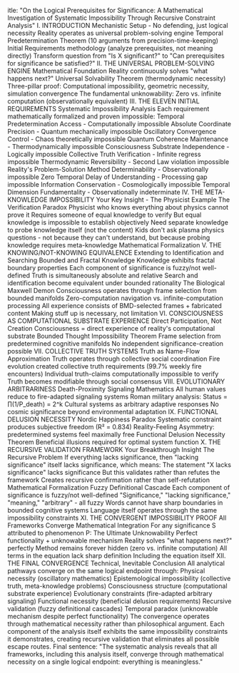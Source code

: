 itle:
"On the Logical Prerequisites for Significance: A Mathematical Investigation of Systematic Impossibility Through Recursive Constraint Analysis"
I. INTRODUCTION
Mechanistic Setup - No defending, just logical necessity
Reality operates as universal problem-solving engine
Temporal Predetermination Theorem (10 arguments from precision-time-keeping)
Initial Requirements methodology (analyze prerequisites, not meaning directly)
Transform question from "Is X significant?" to "Can prerequisites for significance be satisfied?"
II. THE UNIVERSAL PROBLEM-SOLVING ENGINE
Mathematical Foundation
Reality continuously solves "what happens next?"
Universal Solvability Theorem (thermodynamic necessity)
Three-pillar proof: Computational impossibility, geometric necessity, simulation convergence
The fundamental unknowability: Zero vs. infinite computation (observationally equivalent)
III. THE ELEVEN INITIAL REQUIREMENTS
Systematic Impossibility Analysis
Each requirement mathematically formalized and proven impossible:
Temporal Predetermination Access - Computationally impossible
Absolute Coordinate Precision - Quantum mechanically impossible
Oscillatory Convergence Control - Chaos theoretically impossible
Quantum Coherence Maintenance - Thermodynamically impossible
Consciousness Substrate Independence - Logically impossible
Collective Truth Verification - Infinite regress impossible
Thermodynamic Reversibility - Second Law violation impossible
Reality's Problem-Solution Method Determinability - Observationally impossible
Zero Temporal Delay of Understanding - Processing gap impossible
Information Conservation - Cosmologically impossible
Temporal Dimension Fundamentality - Observationally indeterminate
IV. THE META-KNOWLEDGE IMPOSSIBILITY
Your Key Insight - The Physicist Example
The Verification Paradox
Physicist who knows everything about physics cannot prove it
Requires someone of equal knowledge to verify
But equal knowledge is impossible to establish objectively
Need separate knowledge to probe knowledge itself (not the content)
Kids don't ask plasma physics questions - not because they can't understand, but because probing knowledge requires meta-knowledge
Mathematical Formalization
V. THE KNOWING/NOT-KNOWING EQUIVALENCE
Extending to Identification and Searching
Bounded and Fractal Knowledge
Knowledge exhibits fractal boundary properties
Each component of significance is fuzzy/not well-defined
Truth is simultaneously absolute and relative
Search and identification become equivalent under bounded rationality
The Biological Maxwell Demon
Consciousness operates through frame selection from bounded manifolds
Zero-computation navigation vs. infinite-computation processing
All experience consists of BMD-selected frames + fabricated content
Making stuff up is necessary, not limitation
VI. CONSCIOUSNESS AS COMPUTATIONAL SUBSTRATE EXPERIENCE
Direct Participation, Not Creation
Consciousness = direct experience of reality's computational substrate
Bounded Thought Impossibility Theorem
Frame selection from predetermined cognitive manifolds
No independent significance-creation possible
VII. COLLECTIVE TRUTH SYSTEMS
Truth as Name-Flow Approximation
Truth operates through collective social coordination
Fire evolution created collective truth requirements (99.7% weekly fire encounters)
Individual truth-claims computationally impossible to verify
Truth becomes modifiable through social consensus
VIII. EVOLUTIONARY ARBITRARINESS
Death-Proximity Signaling Mathematics
All human values reduce to fire-adapted signaling systems
Roman military analysis: Status = ∏(1/P_death) = 2^k
Cultural systems as arbitrary adaptive responses
No cosmic significance beyond environmental adaptation
IX. FUNCTIONAL DELUSION NECESSITY
Nordic Happiness Paradox
Systematic constraint produces subjective freedom (R² = 0.834)
Reality-Feeling Asymmetry: predetermined systems feel maximally free
Functional Delusion Necessity Theorem
Beneficial illusions required for optimal system function
X. THE RECURSIVE VALIDATION FRAMEWORK
Your Breakthrough Insight
The Recursive Problem
If everything lacks significance, then "lacking significance" itself lacks significance, which means:
The statement "X lacks significance" lacks significance
But this validates rather than refutes the framework
Creates recursive confirmation rather than self-refutation
Mathematical Formalization
Fuzzy Definitional Cascade
Each component of significance is fuzzy/not well-defined
"Significance," "lacking significance," "meaning," "arbitrary" - all fuzzy
Words cannot have sharp boundaries in bounded cognitive systems
Language itself operates through the same impossibility constraints
XI. THE CONVERGENT IMPOSSIBILITY PROOF
All Frameworks Converge
Mathematical Integration
For any significance S attributed to phenomenon P:
The Ultimate Unknowability
Perfect functionality + unknowable mechanism
Reality solves "what happens next?" perfectly
Method remains forever hidden (zero vs. infinite computation)
All terms in the equation lack sharp definition
Including the equation itself
XII. THE FINAL CONVERGENCE
Technical, Inevitable Conclusion
All analytical pathways converge on the same logical endpoint through:
Physical necessity (oscillatory mathematics)
Epistemological impossibility (collective truth, meta-knowledge problems)
Consciousness structure (computational substrate experience)
Evolutionary constraints (fire-adapted arbitrary signaling)
Functional necessity (beneficial delusion requirements)
Recursive validation (fuzzy definitional cascades)
Temporal paradox (unknowable mechanism despite perfect functionality)
The convergence operates through mathematical necessity rather than philosophical argument. Each component of the analysis itself exhibits the same impossibility constraints it demonstrates, creating recursive validation that eliminates all possible escape routes.
Final sentence: "The systematic analysis reveals that all frameworks, including this analysis itself, converge through mathematical necessity on a single logical endpoint: everything is meaningless."